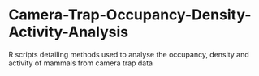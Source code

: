 # Camera-Trap-Occupancy-Density-Activity-Analysis
R scripts detailing methods used to analyse the occupancy, density and activity of mammals from camera trap data
